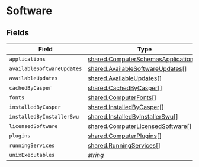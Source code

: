 # Software


## Fields

| Field                                                                                      | Type                                                                                       | Required                                                                                   | Description                                                                                |
| ------------------------------------------------------------------------------------------ | ------------------------------------------------------------------------------------------ | ------------------------------------------------------------------------------------------ | ------------------------------------------------------------------------------------------ |
| `applications`                                                                             | [shared.ComputerSchemasApplications](../../models/shared/computerschemasapplications.md)[] | :heavy_minus_sign:                                                                         | N/A                                                                                        |
| `availableSoftwareUpdates`                                                                 | [shared.AvailableSoftwareUpdates](../../models/shared/availablesoftwareupdates.md)[]       | :heavy_minus_sign:                                                                         | N/A                                                                                        |
| `availableUpdates`                                                                         | [shared.AvailableUpdates](../../models/shared/availableupdates.md)[]                       | :heavy_minus_sign:                                                                         | N/A                                                                                        |
| `cachedByCasper`                                                                           | [shared.CachedByCasper](../../models/shared/cachedbycasper.md)[]                           | :heavy_minus_sign:                                                                         | N/A                                                                                        |
| `fonts`                                                                                    | [shared.ComputerFonts](../../models/shared/computerfonts.md)[]                             | :heavy_minus_sign:                                                                         | N/A                                                                                        |
| `installedByCasper`                                                                        | [shared.InstalledByCasper](../../models/shared/installedbycasper.md)[]                     | :heavy_minus_sign:                                                                         | N/A                                                                                        |
| `installedByInstallerSwu`                                                                  | [shared.InstalledByInstallerSwu](../../models/shared/installedbyinstallerswu.md)[]         | :heavy_minus_sign:                                                                         | N/A                                                                                        |
| `licensedSoftware`                                                                         | [shared.ComputerLicensedSoftware](../../models/shared/computerlicensedsoftware.md)[]       | :heavy_minus_sign:                                                                         | N/A                                                                                        |
| `plugins`                                                                                  | [shared.ComputerPlugins](../../models/shared/computerplugins.md)[]                         | :heavy_minus_sign:                                                                         | N/A                                                                                        |
| `runningServices`                                                                          | [shared.RunningServices](../../models/shared/runningservices.md)[]                         | :heavy_minus_sign:                                                                         | N/A                                                                                        |
| `unixExecutables`                                                                          | *string*                                                                                   | :heavy_minus_sign:                                                                         | N/A                                                                                        |